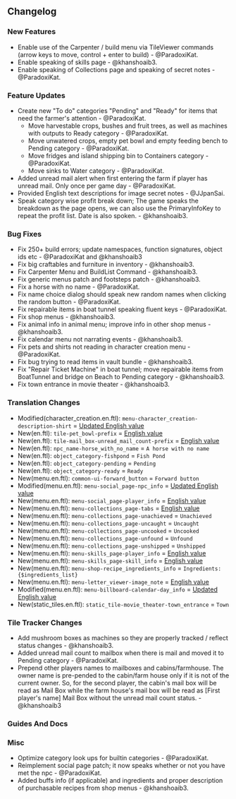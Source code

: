 ## Changelog

### New Features

- Enable use of the Carpenter / build menu via TileViewer commands (arrow keys to move, control + enter to build) - @ParadoxiKat.
- Enable speaking of skills page - @khanshoaib3.
- Enable speaking of Collections page and speaking of secret notes - @ParadoxiKat.

### Feature Updates

- Create new "To do" categories "Pending" and "Ready" for items that need the farmer's attention - @ParadoxiKat.
  - Move harvestable crops, bushes and fruit trees, as well as machines with outputs to Ready category - @ParadoxiKat.
  - Move unwatered crops, empty pet bowl and empty feeding bench to Pending category - @ParadoxiKat.
  - Move fridges and island shipping bin to Containers category - @ParadoxiKat.
  - Move sinks to Water category - @ParadoxiKat.
- Added unread mail alert when first entering the farm if player has unread mail. Only once per game day - @ParadoxiKat.
- Provided English text descriptions for image secret notes - @JJpanSai.
- Speak category wise profit break down; The game speaks the breakdown as the page opens, we can also use the PrimaryInfoKey to repeat the profit list. Date is also spoken. - @khanshoaib3.

### Bug Fixes

- Fix 250+ build errors; update namespaces, function signatures, object ids etc - @ParadoxiKat and @khanshoaib3
- Fix big craftables and furniture in inventory - @khanshoaib3.
- Fix Carpenter Menu and BuildList Command - @khanshoaib3.
- Fix generic menus patch and footsteps patch - @khanshoaib3.
- Fix a horse with no name - @ParadoxiKat.
- Fix name choice dialog should speak new random names when clicking the random button - @ParadoxiKat.
- Fix repairable items in boat tunnel speaking fluent keys - @ParadoxiKat.
- Fix shop menus - @khanshoaib3.
- Fix animal info in animal menu; improve info in other shop menus - @khanshoaib3.
- Fix calendar menu not narrating events - @khanshoaib3.
- Fix pets and shirts not reading in character creation menu - @ParadoxiKat.
- Fix bug trying to read items in vault bundle - @khanshoaib3.
- Fix "Repair Ticket Machine" in boat tunnel; move repairable items from BoatTunnel and bridge on Beach to Pending category - @khanshoaib3.
- Fix town entrance in movie theater - @khanshoaib3.

### Translation Changes

- Modified(character_creation.en.ftl): `menu-character_creation-description-shirt` = [Updated English value](https://github.com/khanshoaib3/stardew-access/blob/b399274aec21fc520c2fe0a076e49f1c17c4bafa/stardew-access/i18n/character_creation_menu.en.ftl#L229-L346)
- New(en.ftl): `tile-pet_bowl-prefix` = [English value](https://github.com/khanshoaib3/stardew-access/blob/b399274aec21fc520c2fe0a076e49f1c17c4bafa/stardew-access/i18n/en.ftl#L136-L142)
- New(en.ftl): `tile-mail_box-unread_mail_count-prefix` = [English value](https://github.com/khanshoaib3/stardew-access/blob/b399274aec21fc520c2fe0a076e49f1c17c4bafa/stardew-access/i18n/en.ftl#L159-L162)
- New(en.ftl): `npc_name-horse_with_no_name` = `A horse with no name`
- New(en.ftl): `object_category-fishpond` = `Fish Pond`
- New(en.ftl): `object_category-pending` = `Pending`
- New(en.ftl): `object_category-ready` = `Ready`
- New(menu.en.ftl): `common-ui-forward_button` = `Forward button`
- Modified(menu.en.ftl): `menu-social_page-npc_info` = [Updated English value](https://github.com/khanshoaib3/stardew-access/blob/b399274aec21fc520c2fe0a076e49f1c17c4bafa/stardew-access/i18n/menu.en.ftl#L166-L179)
- New(menu.en.ftl): `menu-social_page-player_info` = [English value](https://github.com/khanshoaib3/stardew-access/blob/b399274aec21fc520c2fe0a076e49f1c17c4bafa/stardew-access/i18n/menu.en.ftl#L181-L184)
- New(menu.en.ftl): `menu-collections_page-tabs` = [English value](https://github.com/khanshoaib3/stardew-access/blob/b399274aec21fc520c2fe0a076e49f1c17c4bafa/stardew-access/i18n/menu.en.ftl#L187-L190)
- New(menu.en.ftl): `menu-collections_page-unachieved` = `Unachieved`
- New(menu.en.ftl): `menu-collections_page-uncaught` = `Uncaught`
- New(menu.en.ftl): `menu-collections_page-uncooked` = `Uncooked`
- New(menu.en.ftl): `menu-collections_page-unfound` = `Unfound`
- New(menu.en.ftl): `menu-collections_page-unshipped` = `Unshipped`
- New(menu.en.ftl): `menu-skills_page-player_info` = [English value](https://github.com/khanshoaib3/stardew-access/blob/b399274aec21fc520c2fe0a076e49f1c17c4bafa/stardew-access/i18n/menu.en.ftl#L214-L222)
- New(menu.en.ftl): `menu-skills_page-skill_info` = [English value](https://github.com/khanshoaib3/stardew-access/blob/b399274aec21fc520c2fe0a076e49f1c17c4bafa/stardew-access/i18n/menu.en.ftl#L223-L224)
- New(menu.en.ftl): `menu-shop-recipe_ingredients_info` = `Ingredients: {$ingredients_list}`
- New(menu.en.ftl): `menu-letter_viewer-image_note` = [English value](https://github.com/khanshoaib3/stardew-access/blob/b399274aec21fc520c2fe0a076e49f1c17c4bafa/stardew-access/i18n/menu.en.ftl#L398-L407)
- Modified(menu.en.ftl): `menu-billboard-calendar-day_info` = [Updated English value](https://github.com/khanshoaib3/stardew-access/blob/b399274aec21fc520c2fe0a076e49f1c17c4bafa/stardew-access/i18n/menu.en.ftl#L460-L469)
- New(static_tiles.en.ftl): `static_tile-movie_theater-town_entrance` = `Town`

### Tile Tracker Changes

- Add mushroom boxes as machines so they are properly tracked / reflect status changes - @khanshoaib3.
- Added unread mail count to mailbox when there is mail and moved it to Pending category - @ParadoxiKat.
- Prepend other players names to mailboxes and cabins/farmhouse. The owner name is pre-pended to the cabin/farm house only if it is not of the current owner. So, for the second player, the cabin's mail box will be read as Mail Box while the farm house's mail box will be read as [First player's name] Mail Box without the unread mail count status. - @khanshoaib3

### Guides And Docs


### Misc

- Optimize category look ups for builtin categories - @ParadoxiKat.
- Reimplement social page patch; it now speaks whether or not you have met the npc - @ParadoxiKat.
- Added buffs info (if applicable) and ingredients and proper description of purchasable recipes from shop menus - @khanshoaib3.


